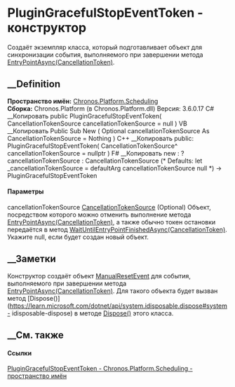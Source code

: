 # PluginGracefulStopEventToken - конструктор
Создаёт экземпляр класса, который подготавливает объект для синхронизации
события, выполняемого при завершении метода
[EntryPointAsync(CancellationToken)](M_Chronos_Contracts_IPlugin_EntryPointAsync.htm).
## __Definition
 **Пространство имён:**
[Chronos.Platform.Scheduling](N_Chronos_Platform_Scheduling.htm)  
 **Сборка:** Chronos.Platform (в Chronos.Platform.dll) Версия: 3.6.0.17
C# __Копировать
     public PluginGracefulStopEventToken(
    	CancellationTokenSource cancellationTokenSource = null
    )
VB __Копировать
     Public Sub New ( 
    	Optional cancellationTokenSource As CancellationTokenSource = Nothing
    )
C++ __Копировать
     public:
    PluginGracefulStopEventToken(
    	CancellationTokenSource^ cancellationTokenSource = nullptr
    )
F# __Копировать
     new : 
            ?cancellationTokenSource : CancellationTokenSource 
    (* Defaults:
            let _cancellationTokenSource = defaultArg cancellationTokenSource null
    *)
    -> PluginGracefulStopEventToken
#### Параметры
cancellationTokenSource
[CancellationTokenSource](https://learn.microsoft.com/dotnet/api/system.threading.cancellationtokensource)
(Optional)
     Объект, посредством которого можно отменить выполнение метода [EntryPointAsync(CancellationToken)](M_Chronos_Contracts_IPlugin_EntryPointAsync.htm), а также обычно токен остановки передаётся в метод [WaitUntilEntryPointFinishedAsync(CancellationToken)](M_Chronos_Platform_Scheduling_PluginGracefulStopEventToken_WaitUntilEntryPointFinishedAsync.htm). Укажите null, если будет создан новый объект. 
## __Заметки
Конструктор создаёт объект
[ManualResetEvent](https://learn.microsoft.com/dotnet/api/system.threading.manualresetevent)
для события, выполняемого при завершении метода
[EntryPointAsync(CancellationToken)](M_Chronos_Contracts_IPlugin_EntryPointAsync.htm).
Для такого объекта будет вызван метод
[Dispose()](https://learn.microsoft.com/dotnet/api/system.idisposable.dispose#system-
idisposable-dispose) в методе
[Dispose()](M_Chronos_Platform_Scheduling_PluginGracefulStopEventToken_Dispose.htm)
этого класса.
## __См. также
#### Ссылки
[PluginGracefulStopEventToken -
](T_Chronos_Platform_Scheduling_PluginGracefulStopEventToken.htm)
[Chronos.Platform.Scheduling - пространство
имён](N_Chronos_Platform_Scheduling.htm)
